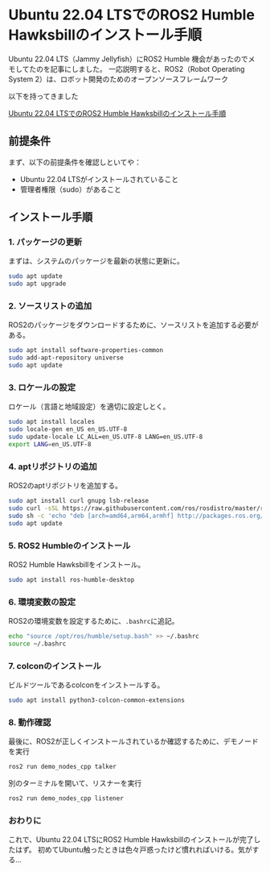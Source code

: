 # Ubuntu 22.04 LTSでのROS2 Humble Hawksbillのインストール手順
Ubuntu 22.04 LTS（Jammy Jellyfish）にROS2 Humble 機会があったのでメモしてたのを記事にしました。
一応説明すると、ROS2（Robot Operating System 2）は、ロボット開発のためのオープンソースフレームワーク

以下を持ってきました

[Ubuntu 22.04 LTSでのROS2 Humble Hawksbillのインストール手順](https://qiita.com/_Altair_/items/4b2fdae96dd8a94f55a4)

## 前提条件

まず、以下の前提条件を確認しといてや：

- Ubuntu 22.04 LTSがインストールされていること
- 管理者権限（sudo）があること

## インストール手順

### 1. パッケージの更新

まずは、システムのパッケージを最新の状態に更新に。

```bash
sudo apt update
sudo apt upgrade
```

### 2. ソースリストの追加

ROS2のパッケージをダウンロードするために、ソースリストを追加する必要がある。

```bash
sudo apt install software-properties-common
sudo add-apt-repository universe
sudo apt update
```

### 3. ロケールの設定

ロケール（言語と地域設定）を適切に設定しとく。

```bash
sudo apt install locales
sudo locale-gen en_US en_US.UTF-8
sudo update-locale LC_ALL=en_US.UTF-8 LANG=en_US.UTF-8
export LANG=en_US.UTF-8
```

### 4. aptリポジトリの追加

ROS2のaptリポジトリを追加する。

```bash
sudo apt install curl gnupg lsb-release
sudo curl -sSL https://raw.githubusercontent.com/ros/rosdistro/master/ros.asc | sudo apt-key add -
sudo sh -c 'echo "deb [arch=amd64,arm64,armhf] http://packages.ros.org/ros2/ubuntu $(lsb_release -cs) main" > /etc/apt/sources.list.d/ros2-latest.list'
sudo apt update
```

### 5. ROS2 Humbleのインストール

ROS2 Humble Hawksbillをインストール。

```bash
sudo apt install ros-humble-desktop
```

### 6. 環境変数の設定

ROS2の環境変数を設定するために、`.bashrc`に追記。

```bash
echo "source /opt/ros/humble/setup.bash" >> ~/.bashrc
source ~/.bashrc
```

### 7. colconのインストール

ビルドツールであるcolconをインストールする。

```bash
sudo apt install python3-colcon-common-extensions
```

### 8. 動作確認

最後に、ROS2が正しくインストールされているか確認するために、デモノードを実行

```bash
ros2 run demo_nodes_cpp talker
```

別のターミナルを開いて、リスナーを実行

```bash
ros2 run demo_nodes_cpp listener
```

### おわりに

これで、Ubuntu 22.04 LTSにROS2 Humble Hawksbillのインストールが完了したはず。
初めてUbuntu触ったときは色々戸惑ったけど慣れればいける。気がする…

